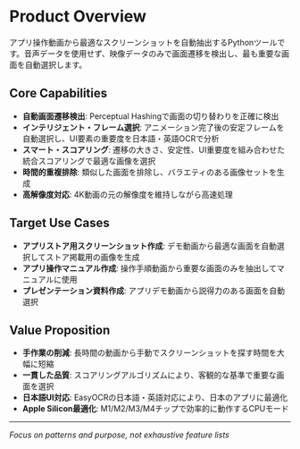 # Product Overview

アプリ操作動画から最適なスクリーンショットを自動抽出するPythonツールです。音声データを使用せず、映像データのみで画面遷移を検出し、最も重要な画面を自動選択します。

## Core Capabilities

- **自動画面遷移検出**: Perceptual Hashingで画面の切り替わりを正確に検出
- **インテリジェント・フレーム選択**: アニメーション完了後の安定フレームを自動選択し、UI要素の重要度を日本語・英語OCRで分析
- **スマート・スコアリング**: 遷移の大きさ、安定性、UI重要度を組み合わせた統合スコアリングで最適な画像を選択
- **時間的重複排除**: 類似した画面を排除し、バラエティのある画像セットを生成
- **高解像度対応**: 4K動画の元の解像度を維持しながら高速処理

## Target Use Cases

- **アプリストア用スクリーンショット作成**: デモ動画から最適な画面を自動選択してストア掲載用の画像を生成
- **アプリ操作マニュアル作成**: 操作手順動画から重要な画面のみを抽出してマニュアルに使用
- **プレゼンテーション資料作成**: アプリデモ動画から説得力のある画面を自動選択

## Value Proposition

- **手作業の削減**: 長時間の動画から手動でスクリーンショットを探す時間を大幅に短縮
- **一貫した品質**: スコアリングアルゴリズムにより、客観的な基準で重要な画面を選択
- **日本語UI対応**: EasyOCRの日本語・英語対応により、日本のアプリに最適化
- **Apple Silicon最適化**: M1/M2/M3/M4チップで効率的に動作するCPUモード

---
_Focus on patterns and purpose, not exhaustive feature lists_
